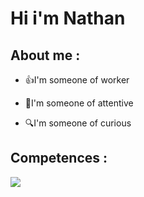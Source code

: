 <h1>Hi i'm Nathan</h1>


<h2>About me :</h2>
<ul>
    <li><p>👍I'm someone of worker</p></li>
    <li><p>🦻I'm someone of attentive</p></li>
    <li><p>🔍I'm someone of curious</p></li>   
</ul>
<h2>Competences :</h2>

<a href><img src="https://www.google.com/search?client=opera-gx&hs=IWY&q=icone+c%23+site+web&tbm=isch&sa=X&ved=2ahUKEwirsNXTq-H_AhWXVaQEHeW-Da4Q0pQJegQICxAB&biw=1074&bih=514&dpr=1.75#imgrc=y2fQdoZaEkqOAM"></img></a>









